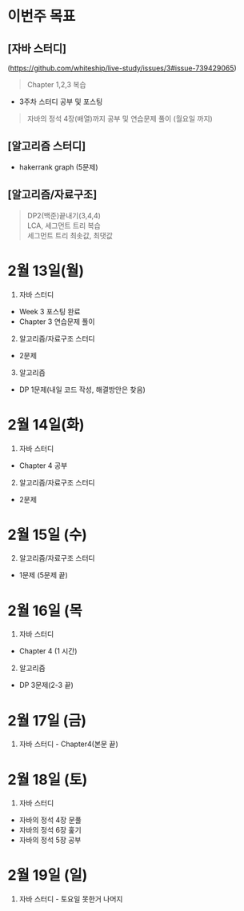 # 이번주 목표  
## [자바 스터디]  
(https://github.com/whiteship/live-study/issues/3#issue-739429065)   
> Chapter 1,2,3 복습 
- 3주차 스터디 공부 및 포스팅 
> 자바의 정석 4장(배열)까지 공부 및 연습문제 풀이 (월요일 까지)

## [알고리즘 스터디]  

- hakerrank graph (5문제) 

## [알고리즘/자료구조]  

> DP2(백준)끝내기(3,4,4)  
> LCA, 세그먼트 트리 복습  
> 세그먼트 트리 최솟값, 최댓값 

# 2월 13일(월)
1. 자바 스터디 
- Week 3 포스팅 완료
- Chapter 3 연습문제 풀이  

2. 알고리즘/자료구조 스터디  
- 2문제  

3. 알고리즘  
- DP 1문제(내일 코드 작성, 해결방안은 찾음)

# 2월 14일(화)  
1. 자바 스터디 
- Chapter 4 공부  

2. 알고리즘/자료구조 스터디  
- 2문제 

# 2월 15일 (수)  

2. 알고리즘/자료구조 스터디  
- 1문제 (5문제 끝)

# 2월 16일 (목  
1. 자바 스터디 
- Chapter 4 (1 시간)

2. 알고리즘  
- DP 3문제(2-3 끝)

# 2월 17일 (금)
1. 자바 스터디  - Chapter4(본문 끝)

# 2월 18일 (토)
1. 자바 스터디 
- 자바의 정석 4장 문풀  
- 자바의 정석 6장 훑기  
- 자바의 정석 5장 공부 
# 2월 19일 (일)  
1. 자바 스터디 - 토요일 못한거 나머지
